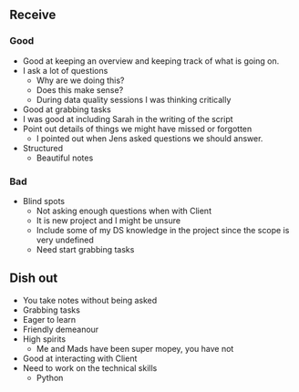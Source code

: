 ## Receive
### Good
- Good at keeping an overview and keeping track of what is going on.
- I ask a lot of questions
	- Why are we doing this?
	- Does this make sense?
	- During data quality sessions I was thinking critically
- Good at grabbing tasks
- I was good at including Sarah in the writing of the script
- Point out details of things we might have missed or forgotten
	- I pointed out when Jens asked questions we should answer.
- Structured
	- Beautiful notes
### Bad
- Blind spots
	- Not asking enough questions when with Client
	- It is new project and I might be unsure
	- Include some of my DS knowledge in the project since the scope is very undefined
	- Need start grabbing tasks

## Dish out
- You take notes without being asked
- Grabbing tasks
- Eager to learn
- Friendly demeanour
- High spirits
	- Me and Mads have been super mopey, you have not
- Good at interacting with Client
- Need to work on the technical skills 
	- Python
